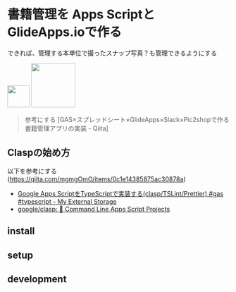 # 書籍管理を Apps Scriptと GlideApps.ioで作る

できれば、管理する本単位で撮ったスナップ写真？も管理できるようにする

<img src="https://i.gyazo.com/d708db7c1243fa9a2b4928672397e187.jpg" width="50px"/>
<img src="https://i.gyazo.com/2c03509cf6d3c4491ff08884f11a540f.png" width="100px"/>

> 参考にする [GAS×スプレッドシート×GlideApps×Slack×Pic2shopで作る書籍管理アプリの実装 - Qiita]

## Claspの始め方

以下を参考にする
(https://qiita.com/mgmgOmO/items/0c1e14385875ac30878a)
- [Google Apps ScriptをTypeScriptで実装する(clasp/TSLint/Prettier) #gas #typescript - My External Storage](https://budougumi0617.github.io/2019/01/16/develop-google-apps-script-by-typescript/)
- [google/clasp: 🔗 Command Line Apps Script Projects](https://github.com/google/clasp)

## install


## setup

## development
